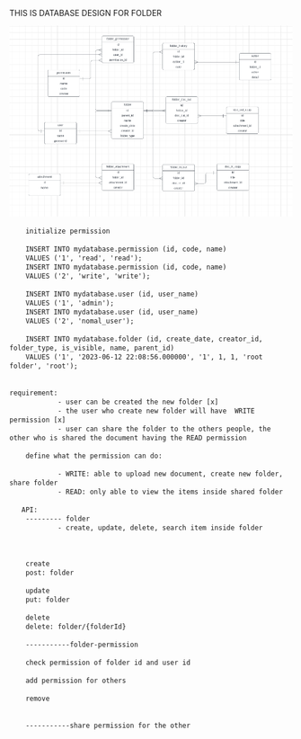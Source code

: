 
THIS IS DATABASE DESIGN FOR FOLDER

![img.png](img.png)

        initialize permission

        INSERT INTO mydatabase.permission (id, code, name)
        VALUES ('1', 'read', 'read');
        INSERT INTO mydatabase.permission (id, code, name)
        VALUES ('2', 'write', 'write');
        
        INSERT INTO mydatabase.user (id, user_name)
        VALUES ('1', 'admin');
        INSERT INTO mydatabase.user (id, user_name)
        VALUES ('2', 'nomal_user');
        
        INSERT INTO mydatabase.folder (id, create_date, creator_id, folder_type, is_visible, name, parent_id)
        VALUES ('1', '2023-06-12 22:08:56.000000', '1', 1, 1, 'root folder', 'root');
        
        
    requirement:
                - user can be created the new folder [x]
                - the user who create new folder will have  WRITE permission [x]
                - user can share the folder to the others people, the other who is shared the document having the READ permission

        define what the permission can do:

                - WRITE: able to upload new document, create new folder, share folder 
                - READ: only able to view the items inside shared folder
                    
       API:
        --------- folder 
                - create, update, delete, search item inside folder
               

        
        create
        post: folder
        
        update 
        put: folder
        
        delete
        delete: folder/{folderId}
        
        -----------folder-permission
        
        check permission of folder id and user id
        
        add permission for others
        
        remove


        -----------share permission for the other 



